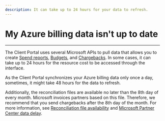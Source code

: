 ```yaml
---
description: It can take up to 24 hours for your data to refresh.
---
```


# My Azure billing data isn't up to date

***

The Client Portal uses several Microsoft APIs to pull data that allows you to create [Spend reports](../../analytics-and-reports/reports/spend-reports-consumption-overview.md), [Budgets](../../spend-management/budgets/working-with-budgets.md), and [Chargebacks](../../spend-management/chargebacks/working-with-chargebacks.md). In some cases, it can take up to 24 hours for the resource cost to be accessed through the interface.

As the Client Portal synchronizes your Azure billing data only once a day, sometimes, it might take 48 hours for the data to refresh.

Additionally, the reconciliation files are available no later than the 8th day of every month. Microsoft invoices partners based on this file. Therefore, we recommend that you send chargebacks after the 8th day of the month. For more information, see [Reconciliation file availability](https://docs.microsoft.com/en-us/partner-center/billing-basics) and [Microsoft Partner Center data delay](https://docs.microsoft.com/en-us/partner-center/daily-rated-usage-recon-files).

